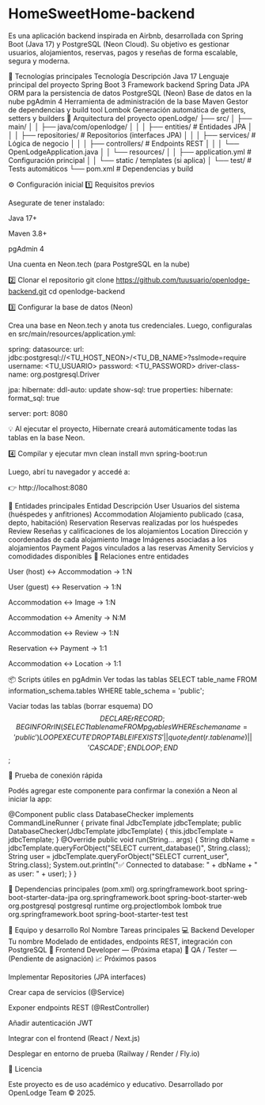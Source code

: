 # HomeSweetHome-backend

Es una aplicación backend inspirada en Airbnb, desarrollada con Spring Boot (Java 17) y PostgreSQL (Neon Cloud).
Su objetivo es gestionar usuarios, alojamientos, reservas, pagos y reseñas de forma escalable, segura y moderna.

🚀 Tecnologías principales
Tecnología	Descripción
Java 17	Lenguaje principal del proyecto
Spring Boot 3	Framework backend
Spring Data JPA	ORM para la persistencia de datos
PostgreSQL (Neon)	Base de datos en la nube
pgAdmin 4	Herramienta de administración de la base
Maven	Gestor de dependencias y build tool
Lombok	Generación automática de getters, setters y builders
🧩 Arquitectura del proyecto
openLodge/
├── src/
│   ├── main/
│   │   ├── java/com/openlodge/
│   │   │   ├── entities/         # Entidades JPA
│   │   │   ├── repositories/     # Repositorios (interfaces JPA)
│   │   │   ├── services/         # Lógica de negocio
│   │   │   ├── controllers/      # Endpoints REST
│   │   │   └── OpenLodgeApplication.java
│   │   └── resources/
│   │       ├── application.yml   # Configuración principal
│   │       └── static / templates (si aplica)
│   └── test/                     # Tests automáticos
└── pom.xml                       # Dependencias y build

⚙️ Configuración inicial
1️⃣ Requisitos previos

Asegurate de tener instalado:

Java 17+

Maven 3.8+

pgAdmin 4

Una cuenta en Neon.tech
 (para PostgreSQL en la nube)

2️⃣ Clonar el repositorio
git clone https://github.com/tuusuario/openlodge-backend.git
cd openlodge-backend

3️⃣ Configurar la base de datos (Neon)

Crea una base en Neon.tech
 y anota tus credenciales.
Luego, configuralas en src/main/resources/application.yml:

spring:
  datasource:
    url: jdbc:postgresql://<TU_HOST_NEON>/<TU_DB_NAME>?sslmode=require
    username: <TU_USUARIO>
    password: <TU_PASSWORD>
    driver-class-name: org.postgresql.Driver

  jpa:
    hibernate:
      ddl-auto: update
    show-sql: true
    properties:
      hibernate:
        format_sql: true

server:
  port: 8080


💡 Al ejecutar el proyecto, Hibernate creará automáticamente todas las tablas en la base Neon.

4️⃣ Compilar y ejecutar
mvn clean install
mvn spring-boot:run


Luego, abrí tu navegador y accedé a:

👉 http://localhost:8080

🧠 Entidades principales
Entidad	Descripción
User	Usuarios del sistema (huéspedes y anfitriones)
Accommodation	Alojamiento publicado (casa, depto, habitación)
Reservation	Reservas realizadas por los huéspedes
Review	Reseñas y calificaciones de los alojamientos
Location	Dirección y coordenadas de cada alojamiento
Image	Imágenes asociadas a los alojamientos
Payment	Pagos vinculados a las reservas
Amenity	Servicios y comodidades disponibles
🧩 Relaciones entre entidades

User (host) ↔️ Accommodation → 1:N

User (guest) ↔️ Reservation → 1:N

Accommodation ↔️ Image → 1:N

Accommodation ↔️ Amenity → N:M

Accommodation ↔️ Review → 1:N

Reservation ↔️ Payment → 1:1

Accommodation ↔️ Location → 1:1

📦 Scripts útiles en pgAdmin
Ver todas las tablas
SELECT table_name FROM information_schema.tables WHERE table_schema = 'public';

Vaciar todas las tablas (borrar esquema)
DO $$ DECLARE
    r RECORD;
BEGIN
    FOR r IN (SELECT tablename FROM pg_tables WHERE schemaname = 'public') LOOP
        EXECUTE 'DROP TABLE IF EXISTS ' || quote_ident(r.tablename) || ' CASCADE';
    END LOOP;
END $$;

🧪 Prueba de conexión rápida

Podés agregar este componente para confirmar la conexión a Neon al iniciar la app:

@Component
public class DatabaseChecker implements CommandLineRunner {
    private final JdbcTemplate jdbcTemplate;
    public DatabaseChecker(JdbcTemplate jdbcTemplate) { this.jdbcTemplate = jdbcTemplate; }
    @Override
    public void run(String... args) {
        String dbName = jdbcTemplate.queryForObject("SELECT current_database()", String.class);
        String user = jdbcTemplate.queryForObject("SELECT current_user", String.class);
        System.out.println("✅ Connected to database: " + dbName + " as user: " + user);
    }
}

🧰 Dependencias principales (pom.xml)
<dependencies>
    <dependency>
        <groupId>org.springframework.boot</groupId>
        <artifactId>spring-boot-starter-data-jpa</artifactId>
    </dependency>
    <dependency>
        <groupId>org.springframework.boot</groupId>
        <artifactId>spring-boot-starter-web</artifactId>
    </dependency>
    <dependency>
        <groupId>org.postgresql</groupId>
        <artifactId>postgresql</artifactId>
        <scope>runtime</scope>
    </dependency>
    <dependency>
        <groupId>org.projectlombok</groupId>
        <artifactId>lombok</artifactId>
        <optional>true</optional>
    </dependency>
    <dependency>
        <groupId>org.springframework.boot</groupId>
        <artifactId>spring-boot-starter-test</artifactId>
        <scope>test</scope>
    </dependency>
</dependencies>

👥 Equipo y desarrollo
Rol	Nombre	Tareas principales
💻 Backend Developer	Tu nombre	Modelado de entidades, endpoints REST, integración con PostgreSQL
🎨 Frontend Developer	—	(Próxima etapa)
🧠 QA / Tester	—	(Pendiente de asignación)
📈 Próximos pasos

 Implementar Repositories (JPA interfaces)

 Crear capa de servicios (@Service)

 Exponer endpoints REST (@RestController)

 Añadir autenticación JWT

 Integrar con el frontend (React / Next.js)

 Desplegar en entorno de prueba (Railway / Render / Fly.io)

🧾 Licencia

Este proyecto es de uso académico y educativo.
Desarrollado por OpenLodge Team © 2025.

